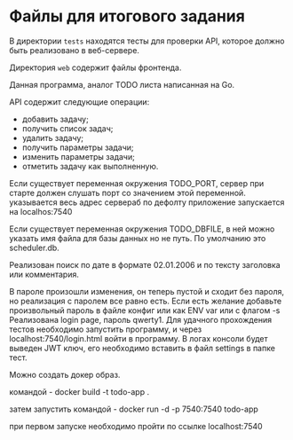 # Файлы для итогового задания

В директории `tests` находятся тесты для проверки API, которое должно быть реализовано в веб-сервере.

Директория `web` содержит файлы фронтенда.

Данная программа, аналог TODO листа написанная на Go.

API содержит следующие операции:
- добавить задачу;
- получить список задач;
- удалить задачу;
- получить параметры задачи;
- изменить параметры задачи;
- отметить задачу как выполненную.

Если существует переменная окружения TODO_PORT, сервер при старте должен слушать порт со значением этой переменной. указывается весь адрес сервераб по дефолту приложение запускается на localhos:7540

Если существует переменная окружения TODO_DBFILE, в ней можно указать имя файла для базы данных но не путь. По умолчанию это scheduler.db.

Реализован поиск по дате в формате 02.01.2006 и по тексту заголовка или комментария.

В пароле произошли изменения, он теперь пустой и сходит без пароля, но реализация с паролем все равно есть.
Если есть желание добавьте произвольный пароль в файле конфиг или как ENV var или с флагом -s 
Реализована login page, пароль qwerty1.
Для удачного прохождения тестов необходимо запустить программу, и через localhost:7540/login.html войти в программу. В логах консоли будет выведен JWT ключ, его необходимо вставить в файл settings в папке тест.

Можно создать докер образ.

командой - docker build -t todo-app .

затем запустить командой - docker run -d -p 7540:7540 todo-app

при первом запуске необходимо пройти по ссылке localhost:7540
